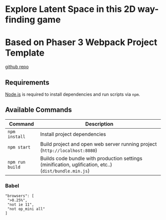 # Explore Latent Space in this 2D way-finding game

# Based on Phaser 3 Webpack Project Template
[github repo](https://github.com/photonstorm/phaser3-project-template)

## Requirements

[Node.js](https://nodejs.org) is required to install dependencies and run scripts via `npm`.

## Available Commands

| Command | Description |
|---------|-------------|
| `npm install` | Install project dependencies |
| `npm start` | Build project and open web server running project (`http://localhost:8080`) |
| `npm run build` | Builds code bundle with production settings (minification, uglification, etc..) (`dist/bundle.min.js`) |

### Babel

 ```
"browsers": [
  ">0.25%",
  "not ie 11",
  "not op_mini all"
]
 ```
